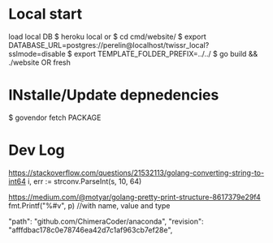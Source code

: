 
# Local start
load local DB
$ heroku local
or
$ cd cmd/website/
$ export DATABASE_URL=postgres://perelin@localhost/twissr_local?sslmode=disable
$ export TEMPLATE_FOLDER_PREFIX=../../
$ go build && ./website OR fresh
 
 # INstalle/Update depnedencies
$ govendor fetch PACKAGE

# Dev Log

https://stackoverflow.com/questions/21532113/golang-converting-string-to-int64
i, err := strconv.ParseInt(s, 10, 64)

https://medium.com/@motyar/golang-pretty-print-structure-8617379e29f4
fmt.Printf("%#v", p) //with name, value and type

"path": "github.com/ChimeraCoder/anaconda",
"revision": "afffdbac178c0e78746ea42d7c1af963cb7ef28e",
